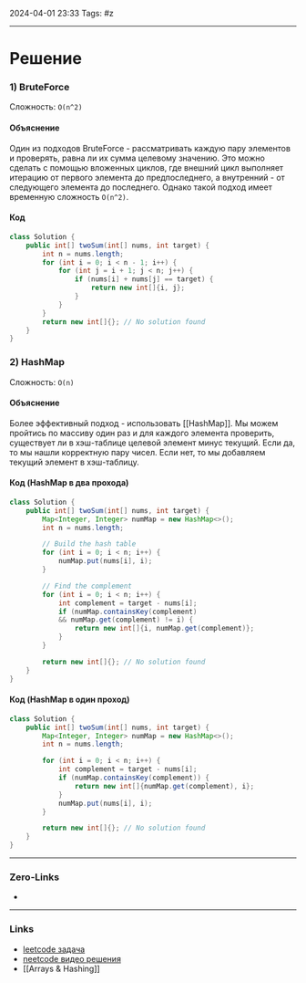 2024-04-01 23:33
Tags: #z

___
# Решение
### 1) BruteForce
Сложность: `O(n^2)`
#### Объяснение
Один из подходов BruteForce - рассматривать каждую пару элементов и проверять, равна ли их сумма целевому значению. Это можно сделать с помощью вложенных циклов, где внешний цикл выполняет итерацию от первого элемента до предпоследнего, а внутренний - от следующего элемента до последнего. Однако такой подход имеет временную сложность `O(n^2)`.
#### Код
```java
class Solution {
    public int[] twoSum(int[] nums, int target) {
        int n = nums.length;
        for (int i = 0; i < n - 1; i++) {
            for (int j = i + 1; j < n; j++) {
                if (nums[i] + nums[j] == target) {
                    return new int[]{i, j};
                }
            }
        }
        return new int[]{}; // No solution found
    }
}
```
### 2) HashMap
Сложность: `O(n)`
#### Объяснение
Более эффективный подход - использовать [[HashMap]]. Мы можем пройтись по массиву один раз и для каждого элемента проверить, существует ли в хэш-таблице целевой элемент минус текущий. Если да, то мы нашли корректную пару чисел. Если нет, то мы добавляем текущий элемент в хэш-таблицу.
#### Код (HashMap в два прохода)
```java
class Solution {
    public int[] twoSum(int[] nums, int target) {
        Map<Integer, Integer> numMap = new HashMap<>();
        int n = nums.length;

        // Build the hash table
        for (int i = 0; i < n; i++) {
            numMap.put(nums[i], i);
        }

        // Find the complement
        for (int i = 0; i < n; i++) {
            int complement = target - nums[i];
            if (numMap.containsKey(complement) 
            && numMap.get(complement) != i) {
                return new int[]{i, numMap.get(complement)};
            }
        }

        return new int[]{}; // No solution found
    }
}
```
#### Код (HashMap в один проход)
```java
class Solution {
    public int[] twoSum(int[] nums, int target) {
        Map<Integer, Integer> numMap = new HashMap<>();
        int n = nums.length;

        for (int i = 0; i < n; i++) {
            int complement = target - nums[i];
            if (numMap.containsKey(complement)) {
                return new int[]{numMap.get(complement), i};
            }
            numMap.put(nums[i], i);
        }

        return new int[]{}; // No solution found
    }
}
```

___
### Zero-Links
- 

___
### Links
- [leetcode задача](https://leetcode.com/problems/two-sum/description/)
- [neetcode видео решения](https://youtu.be/KLlXCFG5TnA)
- [[Arrays & Hashing]]